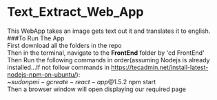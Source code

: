 # Text_Extract_Web_App
This WebApp takes an image gets text out it and translates it to english.   
###To Run The App  
First download all the folders in the repo  
Then in the terminal, navigate to the **FrontEnd** folder by 'cd FrontEnd'  
Then Run the following commands in order(assuming Nodejs is already installed...If not follow commands in https://tecadmin.net/install-latest-nodejs-npm-on-ubuntu/):  
   ~$sudo npm i -g create-react-app@1.5.2  
   ~$npm start  
Then a browser window will open displaying our required page
